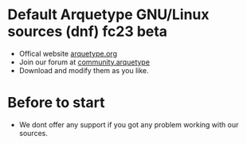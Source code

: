 Default Arquetype GNU/Linux sources (dnf) fc23 beta
======================================================
 
 - Offical website [arquetype.org](https://arquetype.org)
 - Join our forum at [community.arquetype](https://arquetype.org/forums/) 
 - Download and modify them as you like.

Before to start
===============
 - We dont offer any support if you got any problem working with our sources.
